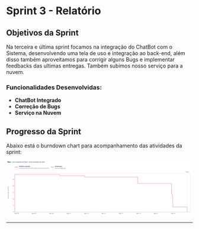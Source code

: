 # Sprint 3 - Relatório

## Objetivos da Sprint

Na terceira e última sprint focamos na integração do ChatBot com o Sistema, desenvolvendo uma tela de uso e integração ao back-end,
além disso também aproveitamos para corrigir alguns Bugs e implementar feedbacks das ultimas entregas. Também subimos nosso serviço
para a nuvem.

### Funcionalidades Desenvolvidas:

- **ChatBot Integrado** 
- **Correção de Bugs**
- **Serviço na Nuvem** 


## Progresso da Sprint

Abaixo está o burndown chart para acompanhamento das atividades da sprint:

![Burndown da Sprint 3](../imgs/burndown_3sprint.PNG)

---
